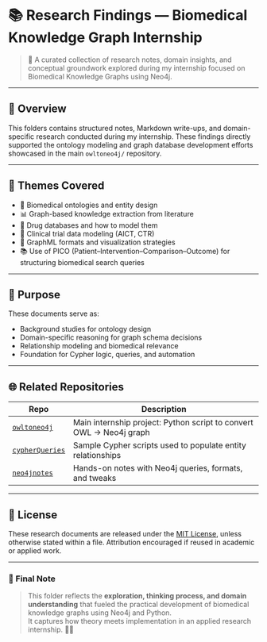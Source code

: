 # 📚 Research Findings — Biomedical Knowledge Graph Internship

> 🧠 A curated collection of research notes, domain insights, and conceptual groundwork explored during my internship focused on Biomedical Knowledge Graphs using Neo4j.

---

## 📌 Overview

This folders contains structured notes, Markdown write-ups, and domain-specific research conducted during my internship. These findings directly supported the ontology modeling and graph database development efforts showcased in the main `owltoneo4j/` repository.


---

## 🧪 Themes Covered

- 🧬 Biomedical ontologies and entity design
- 📊 Graph-based knowledge extraction from literature
- 💊 Drug databases and how to model them
- 🔎 Clinical trial data modeling (AICT, CTR)
- 🧩 GraphML formats and visualization strategies
- 📚 Use of PICO (Patient–Intervention–Comparison–Outcome) for structuring biomedical search queries

---

## 🎯 Purpose

These documents serve as:
- Background studies for ontology design
- Domain-specific reasoning for graph schema decisions
- Relationship modeling and biomedical relevance
- Foundation for Cypher logic, queries, and automation

---

## 🌐 Related Repositories

| Repo | Description |
|------|-------------|
| [`owltoneo4j`](../owltoneo4j/) | Main internship project: Python script to convert OWL → Neo4j graph |
| [`cypherQueries`](../cypherQueries/) | Sample Cypher scripts used to populate entity relationships |
| [`neo4jnotes`](../neo4jnotes/) | Hands-on notes with Neo4j queries, formats, and tweaks |
---

## 📜 License

These research documents are released under the [MIT License](../LICENSE), unless otherwise stated within a file. Attribution encouraged if reused in academic or applied work.

---

### 💬 Final Note

> This folder reflects the **exploration, thinking process, and domain understanding** that fueled the practical development of biomedical knowledge graphs using Neo4j and Python.  
It captures how theory meets implementation in an applied research internship. 🧠🔗

